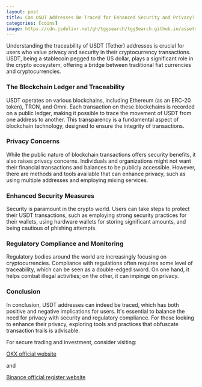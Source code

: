 ```yaml
---
layout: post
title: Can USDT Addresses Be Traced for Enhanced Security and Privacy?
categories: [coins]
image: https://cdn.jsdelivr.net/gh/tggsearch/tggSearch.github.io/assets/img/usdt-1.webp
---
```


Understanding the traceability of USDT (Tether) addresses is crucial for users who value privacy and security in their cryptocurrency transactions. USDT, being a stablecoin pegged to the US dollar, plays a significant role in the crypto ecosystem, offering a bridge between traditional fiat currencies and cryptocurrencies. 

### The Blockchain Ledger and Traceability

USDT operates on various blockchains, including Ethereum (as an ERC-20 token), TRON, and Omni. Each transaction on these blockchains is recorded on a public ledger, making it possible to trace the movement of USDT from one address to another. This transparency is a fundamental aspect of blockchain technology, designed to ensure the integrity of transactions.

### Privacy Concerns

While the public nature of blockchain transactions offers security benefits, it also raises privacy concerns. Individuals and organizations might not want their financial transactions and balances to be publicly accessible. However, there are methods and tools available that can enhance privacy, such as using multiple addresses and employing mixing services.

### Enhanced Security Measures

Security is paramount in the crypto world. Users can take steps to protect their USDT transactions, such as employing strong security practices for their wallets, using hardware wallets for storing significant amounts, and being cautious of phishing attempts.

### Regulatory Compliance and Monitoring

Regulatory bodies around the world are increasingly focusing on cryptocurrencies. Compliance with regulations often requires some level of traceability, which can be seen as a double-edged sword. On one hand, it helps combat illegal activities; on the other, it can impinge on privacy.

### Conclusion

In conclusion, USDT addresses can indeed be traced, which has both positive and negative implications for users. It's essential to balance the need for privacy with security and regulatory compliance. For those looking to enhance their privacy, exploring tools and practices that obfuscate transaction trails is advisable.

For secure trading and investment, consider visiting:

[OKX official website](/302.html?target=https://www.okx.com/join/65103688)

and

[Binance official register website](/302.html?target=https://accounts.binance.com/register?ref=ZGR4DOXV)
